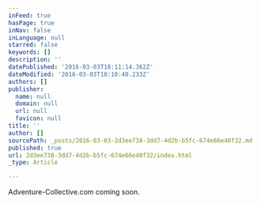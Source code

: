 ```yaml
---
inFeed: true
hasPage: true
inNav: false
inLanguage: null
starred: false
keywords: []
description: ''
datePublished: '2016-03-03T18:11:14.362Z'
dateModified: '2016-03-03T18:10:40.233Z'
authors: []
publisher:
  name: null
  domain: null
  url: null
  favicon: null
title: ''
author: []
sourcePath: _posts/2016-03-03-2d3ee738-3dd7-4d2b-b5fc-674e66e40f32.md
published: true
url: 2d3ee738-3dd7-4d2b-b5fc-674e66e40f32/index.html
_type: Article

---
```

Adventure-Collective.com coming soon.
